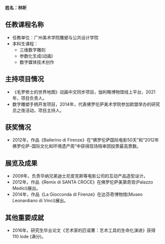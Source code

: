 
**姓名：林昕**

## 任教课程名称
- 任教单位：广州美术学院雕塑与公共设计学院
- 本科生课程：
  - 三维数字雕刻
  - 参数化生成(动画)
  - 数字媒体技术创作

## 主持项目情况
- 《毛罗修士的世界地图》动画中文同步项目，伽利略博物馆线上平台，2021年，项目负责人。
- 数字雕塑手柄开发项目，2014年，代表佛罗伦萨美术学院参加欧盟举办的研究员之夜活动，项目主持人。


## 获奖情况
- 2012年，作品《Ballerino di Firenze》在“佛罗伦萨国际电影50天”和“2012年佛罗伦萨-国际文化和环境遗产周”中获得现场陪审团投票最高票数。


## 展览及成果
- 2009年，负责华纳兄弟迪士尼皮克斯等电影公司的互动产品造型设计。
- 2012年，作品《Remix di SANTA CROCE》在佛罗伦萨美第奇宫(Palazzo Medici)展出。
- 2014年，作品《La Giocconda di Firenze》在达芬奇博物馆(Museo Leonardiano di Vinci)展出。

## 其他重要成就
- 2016年，研究生毕业论文《艺术家的匹诺曹：艺术工具的生命化演进》获得110 lode (满分)。
